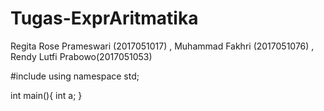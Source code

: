 # Tugas-ExprAritmatika
Regita Rose Prameswari (2017051017) ,
Muhammad Fakhri (2017051076) ,
Rendy Lutfi Prabowo(2017051053)

#include <iostream>
using namespace std;
  
  int main(){
  int a;
}
